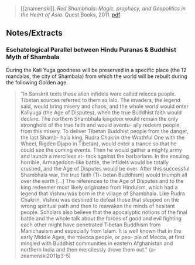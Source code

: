 > [[znamenski]]. *Red Shambhala: Magic, prophecy, and Geopolitics in the Heart of Asia*. Quest Books, 2011. [pdf](a/a-znamenski2011.pdf)


## Notes/Extracts
### Eschatological Parallel between Hindu Puranas & Buddhist Myth of Shambala 
During the Kali Yuga goodness will be preserved in a specific place (the 12 mandalas, the city of Shambala) from which the world will be rebuilt during the following Golden age.

> "In Sanskrit texts these alien infidels were called mlecca people. Tibetan sources referred to them as lalo. The invaders, the legend said, would bring misery and chaos, and the whole world would enter Kaliyuga (the Age of Disputes), when the true Buddhist faith would decline. The northern Shambhala kingdom would remain the only stronghold of the true faith and would eventu- ally redeem people from this misery. To deliver Tibetan Buddhist people from the danger, the last Shamb- hala king, Rudra Chakrin (the Wrathful One with the Wheel, Rigden Djapo in Tibetan), would enter a trance so that he could see the coming events. Then he would gather a mighty army and launch a merciless at- tack against the barbarians. In the ensuing horrible, Armageddon-like battle, the infidels would be totally crushed, and the Age of Disputes would be over. After this successful Shambhala war, the true faith (Ti- betan Buddhism) would triumph all over the earth [...] The references to the Age of Disputes and to the king redeemer most likely originated from Hinduism, which had a legend that Vishnu was born in the village of Shambhala. Like Rudra Chakrin, Vishnu was destined to defeat those that stepped on the wrong spiritual path and then to reawaken the minds of hesitant people. Scholars also believe that the apocalyptic notions of the final battle and the whole talk about the forces of good and evil fighting each other might have penetrated Tibetan Buddhism from Manichaeism and especially from Islam. It is well known that in the early Middle Ages, the mlecca people, or peo- ple of Mecca, at first mingled with Buddhist communities in eastern Afghanistan and northern India and then mercilessly drove them out." (a-znamenski2011p3-5)